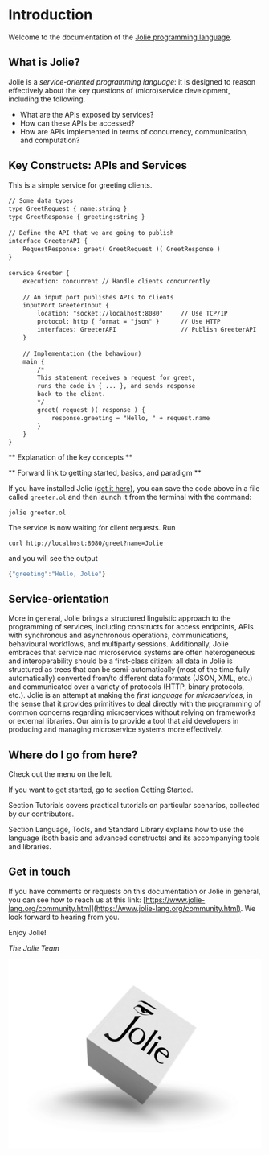 # Introduction

Welcome to the documentation of the [Jolie programming language](https://jolie-lang.org).

## What is Jolie?

Jolie is a _service-oriented programming language_: it is designed to reason effectively about the key questions of (micro)service development, including the following.

* What are the APIs exposed by services?
* How can these APIs be accessed?
* How are APIs implemented in terms of concurrency, communication, and computation?

## Key Constructs: APIs and Services

This is a simple service for greeting clients.

```jolie
// Some data types
type GreetRequest { name:string }
type GreetResponse { greeting:string }

// Define the API that we are going to publish
interface GreeterAPI {
	RequestResponse: greet( GreetRequest )( GreetResponse )
}

service Greeter {
	execution: concurrent // Handle clients concurrently

	// An input port publishes APIs to clients
	inputPort GreeterInput {
		location: "socket://localhost:8080"		// Use TCP/IP
		protocol: http { format = "json" }		// Use HTTP
		interfaces: GreeterAPI					// Publish GreeterAPI
	}

	// Implementation (the behaviour)
	main {
		/*
		This statement receives a request for greet,
		runs the code in { ... }, and sends response
		back to the client.
		*/
		greet( request )( response ) {
			response.greeting = "Hello, " + request.name
		}
	}
}
```

** Explanation of the key concepts **

** Forward link to getting started, basics, and paradigm **

If you have installed Jolie \([get it here](https://www.jolie-lang.org/downloads.html)\), you can save the code above in a file called `greeter.ol` and then launch it from the terminal with the command:

```jolie
jolie greeter.ol
```

The service is now waiting for client requests. Run

```text
curl http://localhost:8080/greet?name=Jolie
```

and you will see the output

```javascript
{"greeting":"Hello, Jolie"}
```

## Service-orientation

More in general, Jolie brings a structured linguistic approach to the programming of services, including constructs for access endpoints, APIs with synchronous and asynchronous operations, communications, behavioural workflows, and multiparty sessions. Additionally, Jolie embraces that service nad microservice systems are often heterogeneous and interoperability should be a first-class citizen: all data in Jolie is structured as trees that can be semi-automatically \(most of the time fully automatically\) converted from/to different data formats \(JSON, XML, etc.\) and communicated over a variety of protocols \(HTTP, binary protocols, etc.\). Jolie is an attempt at making the _first language for microservices_, in the sense that it provides primitives to deal directly with the programming of common concerns regarding microservices without relying on frameworks or external libraries. Our aim is to provide a tool that aid developers in producing and managing microservice systems more effectively.

## Where do I go from here?

Check out the menu on the left.

If you want to get started, go to section Getting Started.

Section Tutorials covers practical tutorials on particular scenarios, collected by our contributors.

Section Language, Tools, and Standard Library explains how to use the language \(both basic and advanced constructs\) and its accompanying tools and libraries.

## Get in touch

If you have comments or requests on this documentation or Jolie in general, you can see how to reach us at this link: [https://www.jolie-lang.org/community.html](https://www.jolie-lang.org/community.html). We look forward to hearing from you.

Enjoy Jolie!

_The Jolie Team_

![](../.gitbook/assets/jolielogo.png)
